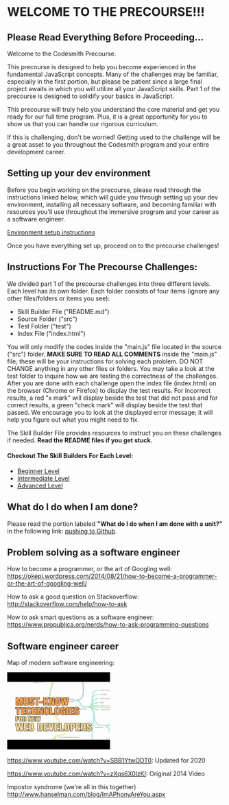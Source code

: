 # WELCOME TO THE PRECOURSE!!!

## Please Read Everything Before Proceeding...

Welcome to the Codesmith Precourse.

This precourse is designed to help you become experienced in the fundamental JavaScript concepts. Many of the challenges may be familiar, especially in the first portion, but please be patient since a large final project awaits in which you will utilize all your JavaScript skills. Part 1 of the precourse is designed to solidify your basics in JavaScript.

This precourse will truly help you understand the core material and get you ready for our full time program. Plus, it is a great opportunity for you to show us that you can handle our rigorous curriculum.

If this is challenging, don't be worried! Getting used to the challenge will be a great asset to you throughout the Codesmith program and your entire development career.

## Setting up your dev environment

Before you begin working on the precourse, please read through the instructions linked below, which will guide you through setting up your dev environment, installing all necessary software, and becoming familiar with resources you'll use throughout the immersive program and your career as a software engineer.

[Environment setup instructions](https://github.com/CodesmithLLC/dev-environment-setup)

Once you have everything set up, proceed on to the precourse challenges!

## Instructions For The Precourse Challenges:

We divided part 1 of the precourse challenges into three different levels. Each level has its own folder. Each folder consists of four items (ignore any other files/folders or items you see):

- Skill Builder File ("README.md")
- Source Folder ("src")
- Test Folder ("test")
- Index File ("index.html")

You will only modify the codes inside the "main.js" file located in the source ("src") folder. **MAKE SURE TO READ ALL COMMENTS** inside the "main.js" file; these will be your instructions for solving each problem. DO NOT CHANGE anything in any other files or folders. You may take a look at the test folder to inquire how we are testing the correctness of the challenges. After you are done with each challenge open the index file (index.html) on the browser (Chrome or Firefox) to display the test results. For incorrect results, a red "x mark" will display beside the test that did not pass and for correct results, a green "check mark" will display beside the test that passed. We encourage you to look at the displayed error message; it will help you figure out what you might need to fix.

The Skill Builder File provides resources to instruct you on these challenges if needed. **Read the README files if you get stuck.**

#### Checkout The Skill Builders For Each Level:

- [Beginner Level](https://github.com/CodesmithLLC/precourse-part-1/blob/master/Level-1-Beginner/README.md)
- [Intermediate Level](https://github.com/CodesmithLLC/precourse-part-1/blob/master/Level-2-Intermediate/README.md)
- [Advanced Level](https://github.com/CodesmithLLC/precourse-part-1/blob/master/Level-3-Advanced/README.md)

## What do I do when I am done?

Please read the portion labeled **"What do I do when I am done with a unit?"** in the following link: [pushing to Github](https://github.com/CodesmithLLC/precourse-JSFundamentals/blob/master/GitHub.md).

## Problem solving as a software engineer

How to become a programmer, or the art of Googling well:
<https://okepi.wordpress.com/2014/08/21/how-to-become-a-programmer-or-the-art-of-googling-well/>

How to ask a good question on Stackoverflow:
<http://stackoverflow.com/help/how-to-ask>

How to ask smart questions as a software engineer:
<https://www.propublica.org/nerds/how-to-ask-programming-questions>

## Software engineer career

Map of modern software engineering:

<a href="https://www.youtube.com/watch?v=SBB1YtwODT0" target="_blank"><img src="./docs/assets/images/web-developer-map-thumb.jpeg"
width="240" height="180"/></a>

<https://www.youtube.com/watch?v=SBB1YtwODT0>: Updated for 2020

<https://www.youtube.com/watch?v=zXqs6X0lzKI>: Original 2014 Video

Impostor syndrome (we're all in this together)
<http://www.hanselman.com/blog/ImAPhonyAreYou.aspx>
